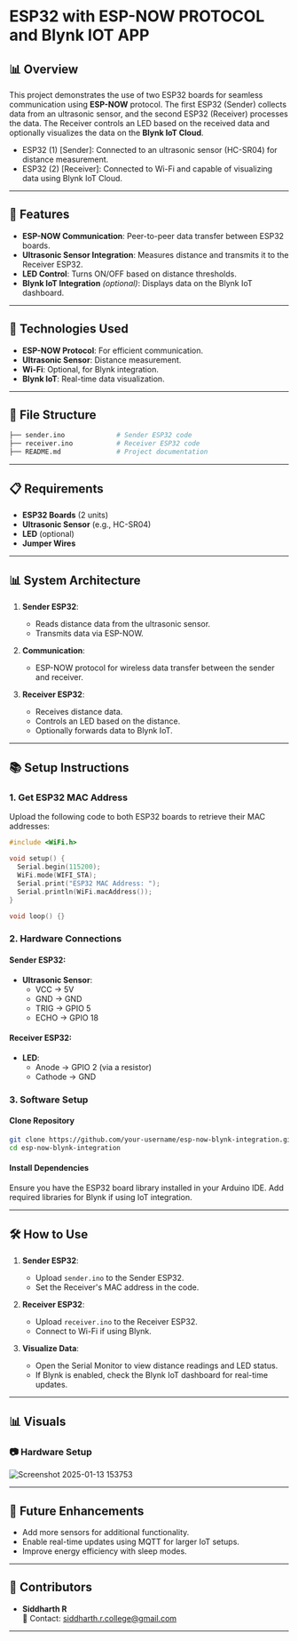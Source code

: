 # ESP32 with ESP-NOW  PROTOCOL and Blynk IOT APP

## 📊 Overview
This project demonstrates the use of two ESP32 boards for seamless communication using **ESP-NOW** protocol. The first ESP32 (Sender) collects data from an ultrasonic sensor, and the second ESP32 (Receiver) processes the data. The Receiver controls an LED based on the received data and optionally visualizes the data on the **Blynk IoT Cloud**.

- ESP32 (1) [Sender]: Connected to an ultrasonic sensor (HC-SR04) for distance measurement.
- ESP32 (2) [Receiver]: Connected to Wi-Fi and capable of visualizing data using Blynk IoT Cloud.

---

## 🌟 Features
- **ESP-NOW Communication**: Peer-to-peer data transfer between ESP32 boards.
- **Ultrasonic Sensor Integration**: Measures distance and transmits it to the Receiver ESP32.
- **LED Control**: Turns ON/OFF based on distance thresholds.
- **Blynk IoT Integration** *(optional)*: Displays data on the Blynk IoT dashboard.

---

## 🚀 Technologies Used
- **ESP-NOW Protocol**: For efficient communication.
- **Ultrasonic Sensor**: Distance measurement.
- **Wi-Fi**: Optional, for Blynk integration.
- **Blynk IoT**: Real-time data visualization.

---

## 📂 File Structure
```bash
├── sender.ino             # Sender ESP32 code
├── receiver.ino           # Receiver ESP32 code
├── README.md              # Project documentation
```

---

## 📋 Requirements
- **ESP32 Boards** (2 units)
- **Ultrasonic Sensor** (e.g., HC-SR04)
- **LED** (optional)
- **Jumper Wires**

---

## 📊 System Architecture

1. **Sender ESP32**:
   - Reads distance data from the ultrasonic sensor.
   - Transmits data via ESP-NOW.

2. **Communication**:
   - ESP-NOW protocol for wireless data transfer between the sender and receiver.

2. **Receiver ESP32**:
   - Receives distance data.
   - Controls an LED based on the distance.
   - Optionally forwards data to Blynk IoT.

---

## 📚 Setup Instructions

### **1. Get ESP32 MAC Address**
Upload the following code to both ESP32 boards to retrieve their MAC addresses:

```cpp
#include <WiFi.h>

void setup() {
  Serial.begin(115200);
  WiFi.mode(WIFI_STA);
  Serial.print("ESP32 MAC Address: ");
  Serial.println(WiFi.macAddress());
}

void loop() {}
```

### **2. Hardware Connections**
#### Sender ESP32:
- **Ultrasonic Sensor**:
  - VCC -> 5V
  - GND -> GND
  - TRIG -> GPIO 5
  - ECHO -> GPIO 18

#### Receiver ESP32:
- **LED**:
  - Anode -> GPIO 2 (via a resistor)
  - Cathode -> GND

### **3. Software Setup**
#### Clone Repository
```bash
git clone https://github.com/your-username/esp-now-blynk-integration.git
cd esp-now-blynk-integration
```

#### Install Dependencies
Ensure you have the ESP32 board library installed in your Arduino IDE. Add required libraries for Blynk if using IoT integration.

---

## 🛠️ How to Use

1. **Sender ESP32**:
   - Upload `sender.ino` to the Sender ESP32.
   - Set the Receiver's MAC address in the code.

2. **Receiver ESP32**:
   - Upload `receiver.ino` to the Receiver ESP32.
   - Connect to Wi-Fi if using Blynk.

3. **Visualize Data**:
   - Open the Serial Monitor to view distance readings and LED status.
   - If Blynk is enabled, check the Blynk IoT dashboard for real-time updates.

---

## 📊 Visuals

### 📷 Hardware Setup
![Screenshot 2025-01-13 153753](https://github.com/user-attachments/assets/72297640-3e51-4acf-934c-1e92f456caf2)

---

## 🤖 Future Enhancements
- Add more sensors for additional functionality.
- Enable real-time updates using MQTT for larger IoT setups.
- Improve energy efficiency with sleep modes.

---

## 🌟 Contributors
- **Siddharth R**  
  📧 Contact: siddharth.r.college@gmail.com

---


